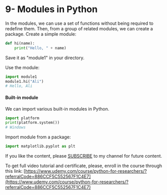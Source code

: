 # 9- Modules in Python

In the modules, we can use a set of functions without being required to redefine them. Then, from a group of related modules, we can create a package. Create a simple module:

```python
def hi(name):
    print("Hello, " + name)
```

Save it as "module1" in your directory.

Use the module:

```python
import module1
module1.hi("Ali")
# Hello, Ali
```

#### Built-in module

We can import various built-in modules in Python.

```python
import platform
print(platform.system())
# Windows
```

Import module from a package:

```python
import matplotlib.pyplot as plt
```

If you like the content, please [SUBSCRIBE](https://www.youtube.com/channel/UCpbWlHEqBSnJb6i4UemXQpA?sub_confirmation=1) to my channel for future content.

To get full video tutorial and certificate, please, enroll in the course through this link: [https://www.udemy.com/course/python-for-researchers/?referralCode=886CCF5C552567F1C4E7](https://www.udemy.com/course/python-for-researchers/?referralCode=886CCF5C552567F1C4E7)